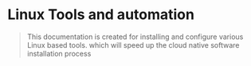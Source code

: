 # Linux Tools and automation
> This documentation is created for installing and configure various Linux based tools. which will speed up the cloud native software installation process

